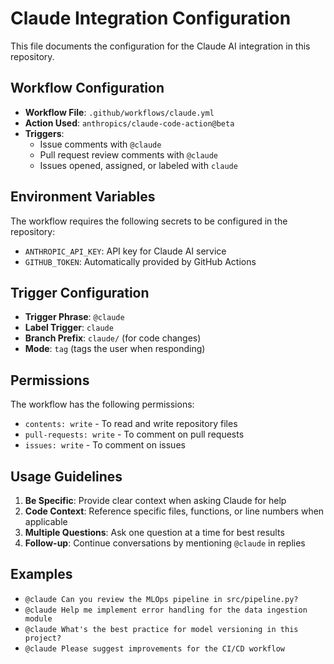 # Claude Integration Configuration

This file documents the configuration for the Claude AI integration in this repository.

## Workflow Configuration

- **Workflow File**: `.github/workflows/claude.yml`
- **Action Used**: `anthropics/claude-code-action@beta`
- **Triggers**: 
  - Issue comments with `@claude`
  - Pull request review comments with `@claude`
  - Issues opened, assigned, or labeled with `claude`

## Environment Variables

The workflow requires the following secrets to be configured in the repository:

- `ANTHROPIC_API_KEY`: API key for Claude AI service
- `GITHUB_TOKEN`: Automatically provided by GitHub Actions

## Trigger Configuration

- **Trigger Phrase**: `@claude`
- **Label Trigger**: `claude`
- **Branch Prefix**: `claude/` (for code changes)
- **Mode**: `tag` (tags the user when responding)

## Permissions

The workflow has the following permissions:
- `contents: write` - To read and write repository files
- `pull-requests: write` - To comment on pull requests
- `issues: write` - To comment on issues

## Usage Guidelines

1. **Be Specific**: Provide clear context when asking Claude for help
2. **Code Context**: Reference specific files, functions, or line numbers when applicable
3. **Multiple Questions**: Ask one question at a time for best results
4. **Follow-up**: Continue conversations by mentioning `@claude` in replies

## Examples

- `@claude Can you review the MLOps pipeline in src/pipeline.py?`
- `@claude Help me implement error handling for the data ingestion module`
- `@claude What's the best practice for model versioning in this project?`
- `@claude Please suggest improvements for the CI/CD workflow`